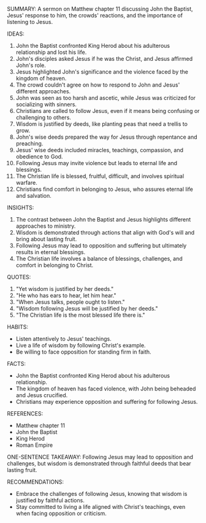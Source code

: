 SUMMARY:
A sermon on Matthew chapter 11 discussing John the Baptist, Jesus' response to him, the crowds' reactions, and the importance of listening to Jesus.

IDEAS:
1. John the Baptist confronted King Herod about his adulterous relationship and lost his life.
2. John's disciples asked Jesus if he was the Christ, and Jesus affirmed John's role.
3. Jesus highlighted John's significance and the violence faced by the kingdom of heaven.
4. The crowd couldn't agree on how to respond to John and Jesus' different approaches.
5. John was seen as too harsh and ascetic, while Jesus was criticized for socializing with sinners.
6. Christians are called to follow Jesus, even if it means being confusing or challenging to others.
7. Wisdom is justified by deeds, like planting peas that need a trellis to grow.
8. John's wise deeds prepared the way for Jesus through repentance and preaching.
9. Jesus' wise deeds included miracles, teachings, compassion, and obedience to God.
10. Following Jesus may invite violence but leads to eternal life and blessings.
11. The Christian life is blessed, fruitful, difficult, and involves spiritual warfare.
12. Christians find comfort in belonging to Jesus, who assures eternal life and salvation.

INSIGHTS:
1. The contrast between John the Baptist and Jesus highlights different approaches to ministry.
2. Wisdom is demonstrated through actions that align with God's will and bring about lasting fruit.
3. Following Jesus may lead to opposition and suffering but ultimately results in eternal blessings.
4. The Christian life involves a balance of blessings, challenges, and comfort in belonging to Christ.

QUOTES:
1. "Yet wisdom is justified by her deeds."
2. "He who has ears to hear, let him hear."
3. "When Jesus talks, people ought to listen."
4. "Wisdom following Jesus will be justified by her deeds."
5. "The Christian life is the most blessed life there is."

HABITS:
- Listen attentively to Jesus' teachings.
- Live a life of wisdom by following Christ's example.
- Be willing to face opposition for standing firm in faith.

FACTS:
- John the Baptist confronted King Herod about his adulterous relationship.
- The kingdom of heaven has faced violence, with John being beheaded and Jesus crucified.
- Christians may experience opposition and suffering for following Jesus.

REFERENCES:
- Matthew chapter 11
- John the Baptist
- King Herod
- Roman Empire

ONE-SENTENCE TAKEAWAY:
Following Jesus may lead to opposition and challenges, but wisdom is demonstrated through faithful deeds that bear lasting fruit.

RECOMMENDATIONS:
- Embrace the challenges of following Jesus, knowing that wisdom is justified by faithful actions.
- Stay committed to living a life aligned with Christ's teachings, even when facing opposition or criticism.